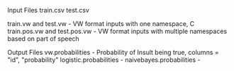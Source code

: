 Input Files
  train.csv
  test.csv
  
  train.vw and test.vw - VW format inputs with one namespace, C
  train.pos.vw and test.pos.vw - VW format inputs with multiple namespaces based on part of speech


Output Files
  vw.probabilities - Probability of Insult being true, columns = "id", "probability"
  logistic.probabilities - 
  naivebayes.probabilities -
